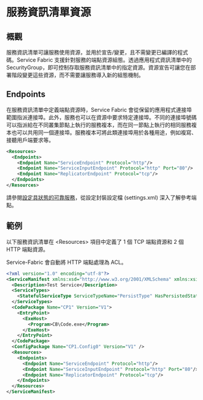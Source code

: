 <properties
   pageTitle="Service Fabric 服務資訊清單資源"
   description="如何描述服務資訊清單中的資源"
   services="service-fabric"
   documentationCenter=".net"
   authors="sumukhs"
   manager="timlt"
   editor=""/>

<tags
   ms.service="service-fabric"
   ms.devlang="dotnet"
   ms.topic="article"
   ms.tgt_pltfrm="NA"
   ms.workload="NA"
   ms.date="04/23/2015"
   ms.author="sumukhs"/>

# 服務資訊清單資源

## 概觀

服務資訊清單可讓服務使用資源，並用於宣告/變更，且不需變更已編譯的程式碼。Service Fabric 支援針對服務的端點資源組態。透過應用程式資訊清單中的 SecurityGroup，即可控制存取服務資訊清單中的指定資源。資源宣告可讓您在部署階段變更這些資源，而不需要讓服務導入新的組態機制。

## Endpoints

在服務資訊清單中定義端點資源時，Service Fabric 會從保留的應用程式連接埠範圍指派連接埠。此外，服務也可以在資源中要求特定連接埠。不同的連接埠號碼可以指派給在不同叢集節點上執行的服務複本，而在同一節點上執行的相同服務複本也可以共用同一個連接埠。服務複本可將此類連接埠用於各種用途，例如複寫、接聽用戶端要求等。

```xml
<Resources>
  <Endpoints>
    <Endpoint Name="ServiceEndpoint" Protocol="http"/>
    <Endpoint Name="ServiceInputEndpoint" Protocol="http" Port="80"/>
    <Endpoint Name="ReplicatorEndpoint" Protocol="tcp"/>
  </Endpoints>
</Resources>
```

請參閱[設定具狀態的可靠服務](../Service-Fabric/service-fabric-reliable-services-configuration.md)，從設定封裝設定檔 (settings.xml) 深入了解參考端點。

## 範例
以下服務資訊清單在 &lt;Resources&gt; 項目中定義了 1 個 TCP 端點資源和 2 個 HTTP 端點資源。

Service-Fabric 會自動將 HTTP 端點處理為 ACL。

```xml
<?xml version="1.0" encoding="utf-8"?>
<ServiceManifest xmlns:xsd="http://www.w3.org/2001/XMLSchema" xmlns:xsi="http://www.w3.org/2001/XMLSchema-instance" Name="SP1" Version="V1" xmlns="http://schemas.microsoft.com/2011/01/fabric">
  <Description>Test Service</Description>
  <ServiceTypes>
    <StatefulServiceType ServiceTypeName="PersistType" HasPersistedState="true" />
  </ServiceTypes>
  <CodePackage Name="CP1" Version="V1">
    <EntryPoint>
      <ExeHost>
        <Program>CB\Code.exe</Program>
      </ExeHost>
    </EntryPoint>
  </CodePackage>
  <ConfigPackage Name="CP1.Config0" Version="V1" />
  <Resources>
    <Endpoints>
      <Endpoint Name="ServiceEndpoint" Protocol="http"/>
      <Endpoint Name="ServiceInputEndpoint" Protocol="http" Port="80"/>
      <Endpoint Name="ReplicatorEndpoint" Protocol="tcp"/>
    </Endpoints>
  </Resources>
</ServiceManifest>
```
 

<!---HONumber=July15_HO2-->